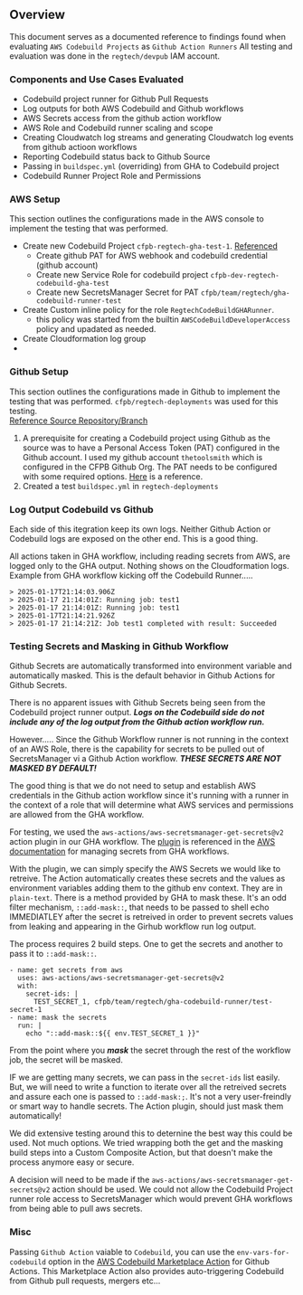 ## Overview
This document serves as a documented reference to findings found when evaluating `AWS Codebuild Projects` as `Github Action Runners`
All testing and evaluation was done in the `regtech/devpub` IAM account.


### Components and Use Cases Evaluated

- Codebuild project runner for Github Pull Requests
- Log outputs for both AWS Codebuild and Github workflows
- AWS Secrets access from the github action workflow
- AWS Role and Codebuild runner scaling and scope
- Creating Cloudwatch log streams and generating Cloudwatch log events from github actioon workflows
- Reporting Codebuild status back to Github Source
- Passing in `buildspec.yml` (overriding) from GHA to Codebuild project
- Codebuild Runner Project Role and Permissions

### AWS Setup
This section outlines the configurations made in the AWS console to implement the testing that was performed.

- Create new Codebuild Project `cfpb-regtech-gha-test-1`. [Referenced](https://docs.aws.amazon.com/codebuild/latest/userguide/action-runner.html)
    - Create github PAT for AWS webhook and codebuild credential (github account)
    - Create new Service Role for codebuild project `cfpb-dev-regtech-codebuild-gha-test`
    - Create new SecretsManager Secret for PAT `cfpb/team/regtech/gha-codebuild-runner-test` 
- Create Custom inline policy for the role `RegtechCodeBuildGHARunner`.
    - this policy was started from the builtin `AWSCodeBuildDeveloperAccess` policy and upadated as needed.
- Create Cloudformation log group
- 

### Github Setup
This section outlines the configurations made in Github to implement the testing that was performed.
`cfpb/regtech-deployments` was used for this testing.  
[Reference Source Repository/Branch](https://github.com/cfpb/regtech-deployments/tree/test/gha-codebuild-runner)

1. A prerequisite for creating a Codebuild project using Github as the source was to have a Personal Access Token (PAT) configured in the Github account. I used my github account `thetoolsmith` which is configured in the CFPB Github Org.
The PAT needs to be configured with some required options. [Here](https://docs.aws.amazon.com/codebuild/latest/userguide/access-tokens-github.html) is a reference. 
1. Created a test `buildspec.yml` in `regtech-deployments`

### Log Output Codebuild vs Github
Each side of this itegration keep its own logs. Neither Github Action or Codebuild logs are exposed on the other end.
This is a good thing.

All actions taken in GHA workflow, including reading secrets from AWS, are logged only to the GHA output. Nothing shows on the Cloudformation logs.
Example from GHA workflow kicking off the Codebuild Runner.....
```
> 2025-01-17T21:14:03.906Z
> 2025-01-17 21:14:01Z: Running job: test1
> 2025-01-17 21:14:01Z: Running job: test1
> 2025-01-17T21:14:21.926Z
> 2025-01-17 21:14:21Z: Job test1 completed with result: Succeeded
```

### Testing Secrets and Masking in Github Workflow
Github Secrets are automatically transformed into environment variable and automatically masked. This is the default behavior in Github Actions for Github Secrets.

There is no apparent issues with Github Secrets being seen from the Codebuild project runner output.
***Logs on the Codebuild side do not include any of the log output from the Github action workflow run.***

However.....
Since the Github Workflow runner is not running in the context of an AWS Role, there is the capability for secrets to be pulled out of SecretsManager vi a Github Action workflow. ***THESE SECRETS ARE NOT MASKED BY DEFAULT!***

The good thing is that we do not need to setup and establish AWS credentials in the Github action workflow since it's running with a runner in the context of a role that will determine what AWS services and permissions are allowed from the GHA workflow.

For testing, we used the `aws-actions/aws-secretsmanager-get-secrets@v2` action plugin in our GHA workflow.
The [plugin](https://github.com/aws-actions/aws-secretsmanager-get-secrets) is referenced in the [AWS documentation](https://docs.aws.amazon.com/secretsmanager/latest/userguide/retrieving-secrets_github.html) for managing secrets from GHA workflows.

With the plugin, we can simply specify the AWS Secrets we would like to retreive. The Action automatically creates these secrets and the values as environment variables adding them to the github env context. They are in `plain-text`.
There is a method provided by GHA to mask these. It's an odd filter mechanism, `::add-mask::`, that needs to be passed to shell echo IMMEDIATLEY after the secret is retreived in order to prevent secrets values from leaking and appearing in the Girhub workflow run log output.

The process requires 2 build steps. One to get the secrets and another to pass it to `::add-mask::`.
```
- name: get secrets from aws 
  uses: aws-actions/aws-secretsmanager-get-secrets@v2
  with:
    secret-ids: |
      TEST_SECRET_1, cfpb/team/regtech/gha-codebuild-runner/test-secret-1  
- name: mask the secrets
  run: |
    echo "::add-mask::${{ env.TEST_SECRET_1 }}"
```

From the point where you ***mask*** the secret through the rest of the workflow job, the secret will be masked. 

IF we are getting many secrets, we can pass in the `secret-ids` list easily. But, we will need to write a function to iterate over all the retreived secrets and assure each one is passed to `::add-mask:;`. 
It's not a very user-freindly or smart way to handle secrets. The Action plugin, should just mask them automatically!

We did extensive testing around this to deternine the best way this could be used. Not much options. We tried wrapping both the get and the masking build steps into a Custom Composite Action, but that doesn't make the process anymore easy or secure.

A decision will need to be made if the `aws-actions/aws-secretsmanager-get-secrets@v2` action should be used. We could not allow the Codebuild Project runner role access to SecretsManager which would prevent GHA workflows from being able to pull aws secrets.


### Misc

Passing `Github Action` vaiable to `Codebuild`, you can use the `env-vars-for-codebuild` option in the [AWS Codebuild Marketplace Action](https://github.com/marketplace/actions/aws-codebuild-run-build-action-for-github-actions#aws-codebuild-run-build-for-github-actions) for Github Actions.
This Marketplace Action also provides auto-triggering Codebuild from Github pull requests, mergers etc...


